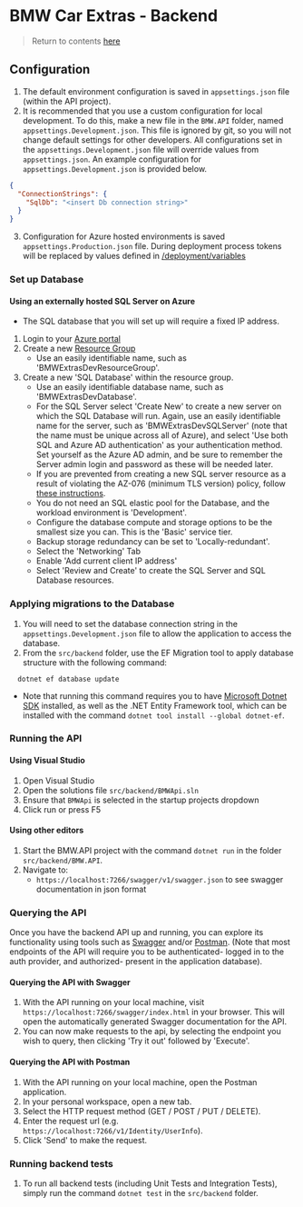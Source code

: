 # BMW Car Extras - Backend

>Return to contents [here](/README.md#contents)

## Configuration

1. The default environment configuration is saved in `appsettings.json` file (within the API project).
2. It is recommended that you use a custom configuration for local development. To do this, make a new file in the `BMW.API` folder, named `appsettings.Development.json`. This file is ignored by git, so you will not change default settings for other developers. All configurations set in the `appsettings.Development.json` file will override values from `appsettings.json`.
   An example configuration for `appsettings.Development.json` is provided below.

```json
{
  "ConnectionStrings": {
    "SqlDb": "<insert Db connection string>"
  }
}
```

3. Configuration for Azure hosted environments is saved `appsettings.Production.json` file. During deployment process tokens will be replaced by values defined in [/deployment/variables](../../.azure-pipelines\templates\deploy\variables)

### Set up Database

#### Using an externally hosted SQL Server on Azure


- The SQL database that you will set up will require a fixed IP address.

1. Login to your [Azure portal](https://portal.azure.com/#home)
1. Create a new [Resource Group](https://learn.microsoft.com/en-us/azure/azure-resource-manager/management/manage-resource-groups-portal)
   - Use an easily identifiable name, such as 'BMWExtrasDevResourceGroup'.
1. Create a new 'SQL Database' within the resource group.
   - Use an easily identifiable database name, such as 'BMWExtrasDevDatabase'.
   - For the SQL Server select 'Create New' to create a new server on which the SQL Database will run. Again, use an easily identifiable name for the server, such as 'BMWExtrasDevSQLServer' (note that the name must be unique across all of Azure), and select 'Use both SQL and Azure AD authentication' as your authentication method. Set yourself as the Azure AD admin, and be sure to remember the Server admin login and password as these will be needed later.
   - If you are prevented from creating a new SQL server resource as a result of violating the AZ-076 (minimum TLS version) policy, follow [these instructions](https://pwc.sharepoint.com/:w:/r/sites/GBL-IFS-gbl_cloud-security-operations/_layouts/15/doc.aspx?sourcedoc=%7B96070426-349d-43eb-ba18-53e7ec193628%7D&action=edit&cid=5ec4041e-96de-4925-b057-9d516db3c677).
   - You do not need an SQL elastic pool for the Database, and the workload environment is 'Development'.
   - Configure the database compute and storage options to be the smallest size you can. This is the 'Basic' service tier.
   - Backup storage redundancy can be set to 'Locally-redundant'.
   - Select the 'Networking' Tab
   - Enable 'Add current client IP address'
   - Select 'Review and Create' to create the SQL Server and SQL Database resources.


### Applying migrations to the Database

1. You will need to set the database connection string in the `appsettings.Development.json` file to allow the application to access the database.
2. From the `src/backend` folder, use the EF Migration tool to apply database structure with the following command:

```
  dotnet ef database update
```

- Note that running this command requires you to have [Microsoft Dotnet SDK](https://dotnet.microsoft.com/en-us/download/dotnet/6.0) installed, as well as the .NET Entity Framework tool, which can be installed with the command `dotnet tool install --global dotnet-ef`.


### Running the API

#### Using Visual Studio 
1. Open Visual Studio 
1. Open the solutions file `src/backend/BMWApi.sln`
1. Ensure that `BMWApi` is selected in the startup projects dropdown
1. Click run or press F5

#### Using other editors
1. Start the BMW.API project with the command `dotnet run` in the folder `src/backend/BMW.API`.
1. Navigate to:
   - `https://localhost:7266/swagger/v1/swagger.json` to see swagger documentation in json format

### Querying the API

Once you have the backend API up and running, you can explore its functionality using tools such as [Swagger](https://swagger.io/) and/or [Postman](https://www.postman.com/). (Note that most endpoints of the API will require you to be authenticated- logged in to the auth provider, and authorized- present in the application database).

#### Querying the API with Swagger

1. With the API running on your local machine, visit `https://localhost:7266/swagger/index.html` in your browser. This will open the automatically generated Swagger documentation for the API.
2. You can now make requests to the api, by selecting the endpoint you wish to query, then clicking 'Try it out' followed by 'Execute'.

#### Querying the API with Postman

1. With the API running on your local machine, open the Postman application.
2. In your personal workspace, open a new tab.
3. Select the HTTP request method (GET / POST / PUT / DELETE).
4. Enter the request url (e.g. `https://localhost:7266/v1/Identity/UserInfo`).
5. Click 'Send' to make the request.

### Running backend tests

1. To run all backend tests (including Unit Tests and Integration Tests), simply run the command `dotnet test` in the `src/backend` folder.